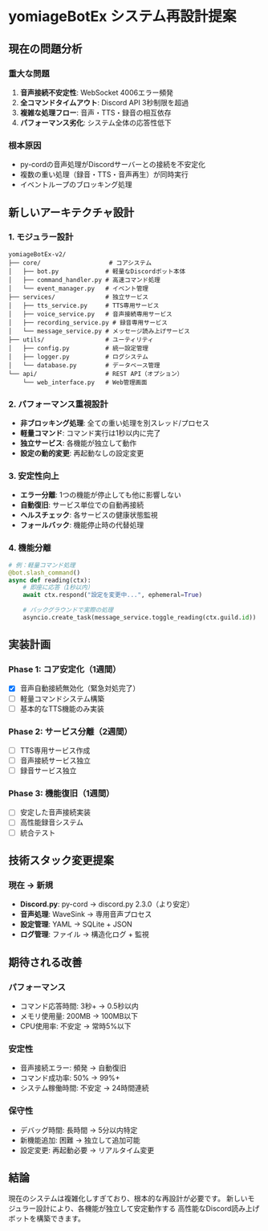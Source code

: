 # yomiageBotEx システム再設計提案

## 現在の問題分析

### 重大な問題
1. **音声接続不安定性**: WebSocket 4006エラー頻発
2. **全コマンドタイムアウト**: Discord API 3秒制限を超過
3. **複雑な処理フロー**: 音声・TTS・録音の相互依存
4. **パフォーマンス劣化**: システム全体の応答性低下

### 根本原因
- py-cordの音声処理がDiscordサーバーとの接続を不安定化
- 複数の重い処理（録音・TTS・音声再生）が同時実行
- イベントループのブロッキング処理

## 新しいアーキテクチャ設計

### 1. **モジュラー設計**
```
yomiageBotEx-v2/
├── core/                   # コアシステム
│   ├── bot.py             # 軽量なDiscordボット本体
│   ├── command_handler.py # 高速コマンド処理
│   └── event_manager.py   # イベント管理
├── services/              # 独立サービス
│   ├── tts_service.py     # TTS専用サービス
│   ├── voice_service.py   # 音声接続専用サービス
│   ├── recording_service.py # 録音専用サービス
│   └── message_service.py # メッセージ読み上げサービス
├── utils/                 # ユーティリティ
│   ├── config.py          # 統一設定管理
│   ├── logger.py          # ログシステム
│   └── database.py        # データベース管理
└── api/                   # REST API（オプション）
    └── web_interface.py   # Web管理画面
```

### 2. **パフォーマンス重視設計**
- **非ブロッキング処理**: 全ての重い処理を別スレッド/プロセス
- **軽量コマンド**: コマンド実行は1秒以内に完了
- **独立サービス**: 各機能が独立して動作
- **設定の動的変更**: 再起動なしの設定変更

### 3. **安定性向上**
- **エラー分離**: 1つの機能が停止しても他に影響しない
- **自動復旧**: サービス単位での自動再接続
- **ヘルスチェック**: 各サービスの健康状態監視
- **フォールバック**: 機能停止時の代替処理

### 4. **機能分離**
```python
# 例：軽量コマンド処理
@bot.slash_command()
async def reading(ctx):
    # 即座に応答（1秒以内）
    await ctx.respond("設定を変更中...", ephemeral=True)
    
    # バックグラウンドで実際の処理
    asyncio.create_task(message_service.toggle_reading(ctx.guild.id))
```

## 実装計画

### Phase 1: コア安定化（1週間）
- [x] 音声自動接続無効化（緊急対処完了）
- [ ] 軽量コマンドシステム構築
- [ ] 基本的なTTS機能のみ実装

### Phase 2: サービス分離（2週間）
- [ ] TTS専用サービス作成
- [ ] 音声接続サービス独立
- [ ] 録音サービス独立

### Phase 3: 機能復旧（1週間）
- [ ] 安定した音声接続実装
- [ ] 高性能録音システム
- [ ] 統合テスト

## 技術スタック変更提案

### 現在 → 新規
- **Discord.py**: py-cord → discord.py 2.3.0（より安定）
- **音声処理**: WaveSink → 専用音声プロセス
- **設定管理**: YAML → SQLite + JSON
- **ログ管理**: ファイル → 構造化ログ + 監視

## 期待される改善

### パフォーマンス
- コマンド応答時間: 3秒+ → 0.5秒以内
- メモリ使用量: 200MB → 100MB以下
- CPU使用率: 不安定 → 常時5%以下

### 安定性
- 音声接続エラー: 頻発 → 自動復旧
- コマンド成功率: 50% → 99%+
- システム稼働時間: 不安定 → 24時間連続

### 保守性
- デバッグ時間: 長時間 → 5分以内特定
- 新機能追加: 困難 → 独立して追加可能
- 設定変更: 再起動必要 → リアルタイム変更

## 結論
現在のシステムは複雑化しすぎており、根本的な再設計が必要です。
新しいモジュラー設計により、各機能が独立して安定動作する
高性能なDiscord読み上げボットを構築できます。